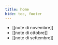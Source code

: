 ```yaml
---
title: home
hide: toc, footer
---
```



- [[note di novembre]]
- [[note di ottobre]]
- [[note di settembre]]
